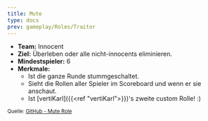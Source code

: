 ```yaml
---
title: Mute
type: docs
prev: gameplay/Roles/Traitor
---
```


- **Team:** Innocent
- **Ziel:** Überleben oder alle nicht-innocents eliminieren.
- **Mindestspieler:** 6
- **Merkmale:**
  - Ist die ganze Runde stummgeschaltet.
  - Sieht die Rollen aller Spieler im Scoreboard und wenn er sie anschaut.
  - Ist [vertiKarl]({{<ref "vertiKarl">}})'s zweite custom Rolle! :)

<small>Quelle: [GitHub - Mute Role](https://github.com/Discord-for-TTT2/dttt-roles)</small>
